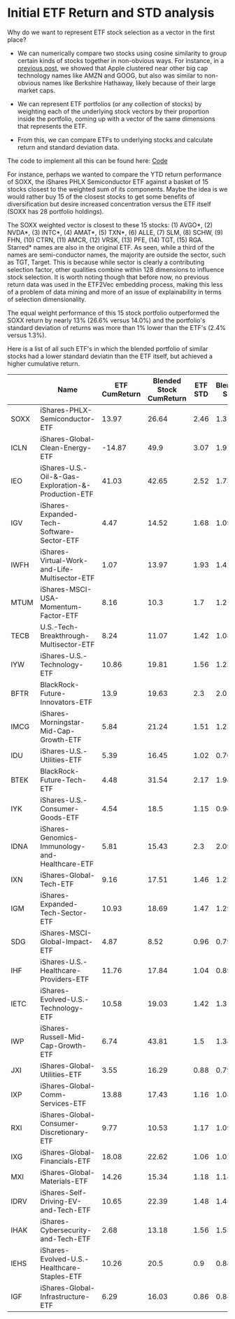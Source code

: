 # Initial ETF Return and STD analysis

Why do we want to represent ETF stock selection as a vector in the first place?

* We can numerically compare two stocks using cosine similarity to group certain kinds of stocks together in non-obvious ways. For instance, in a [previous post](https://ryanjameskim.com/2021/04/27/ETF2Vec-Optimized.html), we showed that Apple clustered near other big cap technology names like AMZN and GOOG, but also was similar to non-obvious names like Berkshire Hathaway, likely because of their large market caps.

* We can represent ETF portfolios (or any collection of stocks) by weighting each of the underlying stock vectors by their proportion inside the portfolio, coming up with a vector of the same dimensions that represents the ETF.

* From this, we can compare ETFs to underlying stocks and calculate return and standard deviation data.

The code to implement all this can be found here: [Code](https://github.com/ryanjameskim/public/blob/master/210428%20ETF%20v%20Vector%20Return%20comparison.py)

For instance, perhaps we wanted to compare the YTD return performance of SOXX, the iShares PHLX Semiconductor ETF against a basket of 15 stocks closest to the weighted sum of its components. Maybe the idea is we would rather buy 15 of the closest stocks to get some benefits of diversification but desire increased concentration versus the ETF itself (SOXX has 28 portfolio holdings).

The SOXX weighted vector is closest to these 15 stocks: (1) AVGO*, (2) NVDA*, (3) INTC*, (4) AMAT*, (5) TXN*, (6) ALLE, (7) SLM, (8) SCHW, (9) FHN, (10) CTRN, (11) AMCR, (12) VRSK, (13) PFE, (14) TGT, (15)  RGA. Starred* names are also in the original ETF. As seen, while a third of the names are semi-conductor names, the majority are outside the sector, such as TGT, Target. This is because while sector is clearly a contributing selection factor, other qualities combine within 128 dimensions to influence stock selection. It is worth noting though that before now, no previous return data was used in the ETF2Vec embedding process, making this less of a problem of data mining and more of an issue of explainability in terms of selection dimensionality.

The equal weight performance of this 15 stock portfolio outperformed the SOXX return by nearly 13% (26.6% versus 14.0%) and the portfolio's standard deviation of returns was more than 1% lower than the ETF's (2.4% versus 1.3%).

Here is a list of all such ETF's in which the blended portfolio of similar stocks had a lower standard deviatin than the ETF itself, but achieved a higher cumulative return.

|      	| Name                                                	| ETF CumReturn 	| Blended Stock CumReturn 	| ETF STD 	| Blended STD 	|
|------	|-----------------------------------------------------	|---------------	|-------------------------	|---------	|-------------	|
| SOXX 	| iShares-PHLX-Semiconductor-ETF                      	| 13.97         	| 26.64                   	| 2.46    	| 1.3         	|
| ICLN 	| iShares-Global-Clean-Energy-ETF                     	| -14.87        	| 49.9                    	| 3.07    	| 1.97        	|
| IEO  	| iShares-U.S.-Oil-&-Gas-Exploration-&-Production-ETF 	| 41.03         	| 42.65                   	| 2.52    	| 1.73        	|
| IGV  	| iShares-Expanded-Tech-Software-Sector-ETF           	| 4.47          	| 14.52                   	| 1.68    	| 1.09        	|
| IWFH 	| iShares-Virtual-Work-and-Life-Multisector-ETF       	| 1.07          	| 13.97                   	| 1.93    	| 1.42        	|
| MTUM 	| iShares-MSCI-USA-Momentum-Factor-ETF                	| 8.16          	| 10.3                    	| 1.7     	| 1.2         	|
| TECB 	| U.S.-Tech-Breakthrough-Multisector-ETF              	| 8.24          	| 11.07                   	| 1.42    	| 1.08        	|
| IYW  	| iShares-U.S.-Technology-ETF                         	| 10.86         	| 19.81                   	| 1.56    	| 1.23        	|
| BFTR 	| BlackRock-Future-Innovators-ETF                     	| 13.9          	| 19.63                   	| 2.3     	| 2.01        	|
| IMCG 	| iShares-Morningstar-Mid-Cap-Growth-ETF              	| 5.84          	| 21.24                   	| 1.51    	| 1.23        	|
| IDU  	| iShares-U.S.-Utilities-ETF                          	| 5.39          	| 16.45                   	| 1.02    	| 0.76        	|
| BTEK 	| BlackRock-Future-Tech-ETF                           	| 4.48          	| 31.54                   	| 2.17    	| 1.94        	|
| IYK  	| iShares-U.S.-Consumer-Goods-ETF                     	| 4.54          	| 18.5                    	| 1.15    	| 0.94        	|
| IDNA 	| iShares-Genomics-Immunology-and-Healthcare-ETF      	| 5.81          	| 15.43                   	| 2.3     	| 2.09        	|
| IXN  	| iShares-Global-Tech-ETF                             	| 9.16          	| 17.51                   	| 1.46    	| 1.25        	|
| IGM  	| iShares-Expanded-Tech-Sector-ETF                    	| 10.93         	| 18.69                   	| 1.47    	| 1.29        	|
| SDG  	| iShares-MSCI-Global-Impact-ETF                      	| 4.87          	| 8.52                    	| 0.96    	| 0.79        	|
| IHF  	| iShares-U.S.-Healthcare-Providers-ETF               	| 11.76         	| 17.84                   	| 1.04    	| 0.89        	|
| IETC 	| iShares-Evolved-U.S.-Technology-ETF                 	| 10.58         	| 19.03                   	| 1.42    	| 1.3         	|
| IWP  	| iShares-Russell-Mid-Cap-Growth-ETF                  	| 6.74          	| 43.81                   	| 1.5     	| 1.38        	|
| JXI  	| iShares-Global-Utilities-ETF                        	| 3.55          	| 16.29                   	| 0.88    	| 0.79        	|
| IXP  	| iShares-Global-Comm-Services-ETF                    	| 13.88         	| 17.43                   	| 1.16    	| 1.08        	|
| RXI  	| iShares-Global-Consumer-Discretionary-ETF           	| 9.77          	| 10.53                   	| 1.17    	| 1.09        	|
| IXG  	| iShares-Global-Financials-ETF                       	| 18.08         	| 22.62                   	| 1.06    	| 1.02        	|
| MXI  	| iShares-Global-Materials-ETF                        	| 14.26         	| 15.34                   	| 1.18    	| 1.14        	|
| IDRV 	| iShares-Self-Driving-EV-and-Tech-ETF                	| 10.65         	| 22.39                   	| 1.48    	| 1.45        	|
| IHAK 	| iShares-Cybersecurity-and-Tech-ETF                  	| 2.68          	| 13.18                   	| 1.56    	| 1.53        	|
| IEHS 	| iShares-Evolved-U.S.-Healthcare-Staples-ETF         	| 10.26         	| 20.5                    	| 0.9     	| 0.88        	|
| IGF  	| iShares-Global-Infrastructure-ETF                   	| 6.29          	| 16.03                   	| 0.86    	| 0.84        	|

